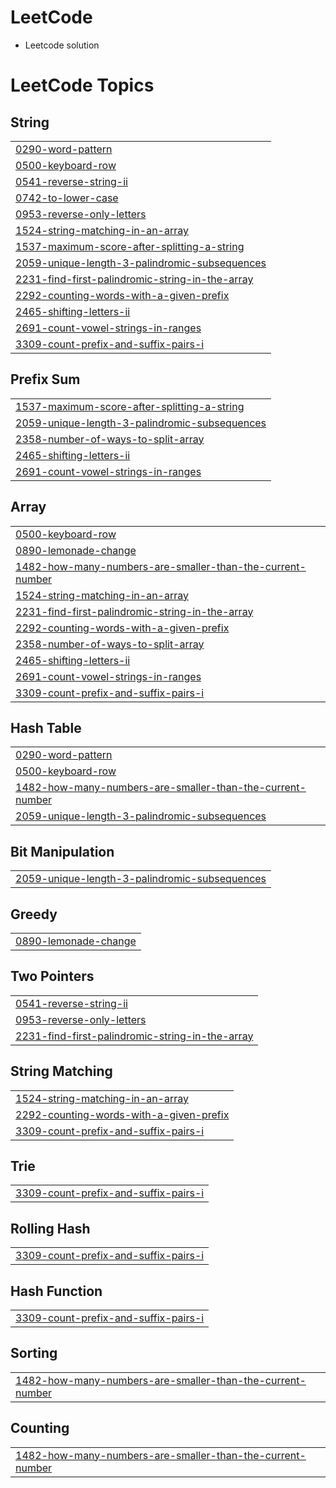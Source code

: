 # LeetCode
- Leetcode solution 

<!---LeetCode Topics Start-->
# LeetCode Topics
## String
|  |
| ------- |
| [0290-word-pattern](https://github.com/srshadhin/LeetCode/tree/master/0290-word-pattern) |
| [0500-keyboard-row](https://github.com/srshadhin/LeetCode/tree/master/0500-keyboard-row) |
| [0541-reverse-string-ii](https://github.com/srshadhin/LeetCode/tree/master/0541-reverse-string-ii) |
| [0742-to-lower-case](https://github.com/srshadhin/LeetCode/tree/master/0742-to-lower-case) |
| [0953-reverse-only-letters](https://github.com/srshadhin/LeetCode/tree/master/0953-reverse-only-letters) |
| [1524-string-matching-in-an-array](https://github.com/srshadhin/LeetCode/tree/master/1524-string-matching-in-an-array) |
| [1537-maximum-score-after-splitting-a-string](https://github.com/srshadhin/LeetCode/tree/master/1537-maximum-score-after-splitting-a-string) |
| [2059-unique-length-3-palindromic-subsequences](https://github.com/srshadhin/LeetCode/tree/master/2059-unique-length-3-palindromic-subsequences) |
| [2231-find-first-palindromic-string-in-the-array](https://github.com/srshadhin/LeetCode/tree/master/2231-find-first-palindromic-string-in-the-array) |
| [2292-counting-words-with-a-given-prefix](https://github.com/srshadhin/LeetCode/tree/master/2292-counting-words-with-a-given-prefix) |
| [2465-shifting-letters-ii](https://github.com/srshadhin/LeetCode/tree/master/2465-shifting-letters-ii) |
| [2691-count-vowel-strings-in-ranges](https://github.com/srshadhin/LeetCode/tree/master/2691-count-vowel-strings-in-ranges) |
| [3309-count-prefix-and-suffix-pairs-i](https://github.com/srshadhin/LeetCode/tree/master/3309-count-prefix-and-suffix-pairs-i) |
## Prefix Sum
|  |
| ------- |
| [1537-maximum-score-after-splitting-a-string](https://github.com/srshadhin/LeetCode/tree/master/1537-maximum-score-after-splitting-a-string) |
| [2059-unique-length-3-palindromic-subsequences](https://github.com/srshadhin/LeetCode/tree/master/2059-unique-length-3-palindromic-subsequences) |
| [2358-number-of-ways-to-split-array](https://github.com/srshadhin/LeetCode/tree/master/2358-number-of-ways-to-split-array) |
| [2465-shifting-letters-ii](https://github.com/srshadhin/LeetCode/tree/master/2465-shifting-letters-ii) |
| [2691-count-vowel-strings-in-ranges](https://github.com/srshadhin/LeetCode/tree/master/2691-count-vowel-strings-in-ranges) |
## Array
|  |
| ------- |
| [0500-keyboard-row](https://github.com/srshadhin/LeetCode/tree/master/0500-keyboard-row) |
| [0890-lemonade-change](https://github.com/srshadhin/LeetCode/tree/master/0890-lemonade-change) |
| [1482-how-many-numbers-are-smaller-than-the-current-number](https://github.com/srshadhin/LeetCode/tree/master/1482-how-many-numbers-are-smaller-than-the-current-number) |
| [1524-string-matching-in-an-array](https://github.com/srshadhin/LeetCode/tree/master/1524-string-matching-in-an-array) |
| [2231-find-first-palindromic-string-in-the-array](https://github.com/srshadhin/LeetCode/tree/master/2231-find-first-palindromic-string-in-the-array) |
| [2292-counting-words-with-a-given-prefix](https://github.com/srshadhin/LeetCode/tree/master/2292-counting-words-with-a-given-prefix) |
| [2358-number-of-ways-to-split-array](https://github.com/srshadhin/LeetCode/tree/master/2358-number-of-ways-to-split-array) |
| [2465-shifting-letters-ii](https://github.com/srshadhin/LeetCode/tree/master/2465-shifting-letters-ii) |
| [2691-count-vowel-strings-in-ranges](https://github.com/srshadhin/LeetCode/tree/master/2691-count-vowel-strings-in-ranges) |
| [3309-count-prefix-and-suffix-pairs-i](https://github.com/srshadhin/LeetCode/tree/master/3309-count-prefix-and-suffix-pairs-i) |
## Hash Table
|  |
| ------- |
| [0290-word-pattern](https://github.com/srshadhin/LeetCode/tree/master/0290-word-pattern) |
| [0500-keyboard-row](https://github.com/srshadhin/LeetCode/tree/master/0500-keyboard-row) |
| [1482-how-many-numbers-are-smaller-than-the-current-number](https://github.com/srshadhin/LeetCode/tree/master/1482-how-many-numbers-are-smaller-than-the-current-number) |
| [2059-unique-length-3-palindromic-subsequences](https://github.com/srshadhin/LeetCode/tree/master/2059-unique-length-3-palindromic-subsequences) |
## Bit Manipulation
|  |
| ------- |
| [2059-unique-length-3-palindromic-subsequences](https://github.com/srshadhin/LeetCode/tree/master/2059-unique-length-3-palindromic-subsequences) |
## Greedy
|  |
| ------- |
| [0890-lemonade-change](https://github.com/srshadhin/LeetCode/tree/master/0890-lemonade-change) |
## Two Pointers
|  |
| ------- |
| [0541-reverse-string-ii](https://github.com/srshadhin/LeetCode/tree/master/0541-reverse-string-ii) |
| [0953-reverse-only-letters](https://github.com/srshadhin/LeetCode/tree/master/0953-reverse-only-letters) |
| [2231-find-first-palindromic-string-in-the-array](https://github.com/srshadhin/LeetCode/tree/master/2231-find-first-palindromic-string-in-the-array) |
## String Matching
|  |
| ------- |
| [1524-string-matching-in-an-array](https://github.com/srshadhin/LeetCode/tree/master/1524-string-matching-in-an-array) |
| [2292-counting-words-with-a-given-prefix](https://github.com/srshadhin/LeetCode/tree/master/2292-counting-words-with-a-given-prefix) |
| [3309-count-prefix-and-suffix-pairs-i](https://github.com/srshadhin/LeetCode/tree/master/3309-count-prefix-and-suffix-pairs-i) |
## Trie
|  |
| ------- |
| [3309-count-prefix-and-suffix-pairs-i](https://github.com/srshadhin/LeetCode/tree/master/3309-count-prefix-and-suffix-pairs-i) |
## Rolling Hash
|  |
| ------- |
| [3309-count-prefix-and-suffix-pairs-i](https://github.com/srshadhin/LeetCode/tree/master/3309-count-prefix-and-suffix-pairs-i) |
## Hash Function
|  |
| ------- |
| [3309-count-prefix-and-suffix-pairs-i](https://github.com/srshadhin/LeetCode/tree/master/3309-count-prefix-and-suffix-pairs-i) |
## Sorting
|  |
| ------- |
| [1482-how-many-numbers-are-smaller-than-the-current-number](https://github.com/srshadhin/LeetCode/tree/master/1482-how-many-numbers-are-smaller-than-the-current-number) |
## Counting
|  |
| ------- |
| [1482-how-many-numbers-are-smaller-than-the-current-number](https://github.com/srshadhin/LeetCode/tree/master/1482-how-many-numbers-are-smaller-than-the-current-number) |
<!---LeetCode Topics End-->